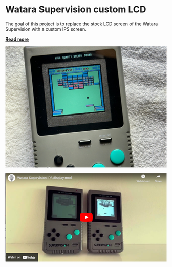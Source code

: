 # Watara Supervision custom LCD

The goal of this project is to replace the stock LCD screen of the Watara Supervision with a custom IPS screen.  

**[Read more](./docs/supervision_ips_mod.md)**

<img src="https://github.com/DutchMaker/Supervision-LCD/blob/main/docs/images/finished_color.jpg" />

<a href="https://www.youtube.com/watch?v=_zV4LFN68eg"><img src="https://github.com/DutchMaker/Supervision-LCD/blob/main/docs/images/video.png" /></a>